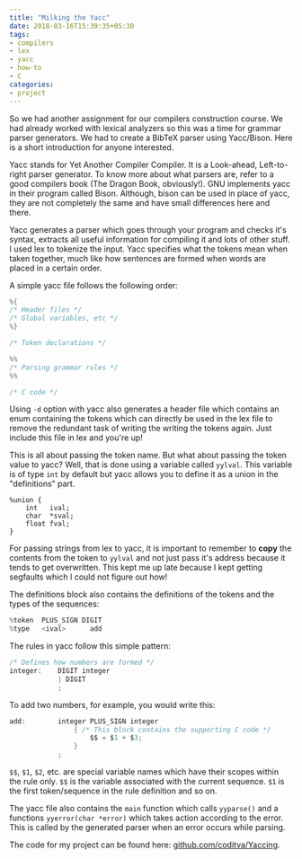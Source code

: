 ```yaml
---
title: "Milking the Yacc"
date: 2018-03-16T15:39:35+05:30
tags:
- compilers
- lex
- yacc
- how-to
- C
categories:
- project
---
```


So we had another assignment for our compilers construction course. We had already worked with lexical analyzers so this was a time for grammar parser generators. We had to create a BibTeX parser using Yacc/Bison. Here is a short introduction for anyone interested.

Yacc stands for Yet Another Compiler Compiler. It is a Look-ahead, Left-to-right parser generator. To know more about what parsers are, refer to a good compilers book (The Dragon Book, obviously!). GNU implements yacc in their program called Bison. Although, bison can be used in place of yacc, they are not completely the same and have small differences here and there.

Yacc generates a parser which goes through your program and checks it's syntax, extracts all useful information for compiling it and lots of other stuff. I used lex to tokenize the input. Yacc specifies what the tokens mean when taken together, much like how sentences are formed when words are placed in a certain order.

A simple yacc file follows the following order:
```c
%{
/* Header files */
/* Global variables, etc */
%}

/* Token declarations */

%%
/* Parsing grammar rules */
%%

/* C code */
```

Using `-d` option with yacc also generates a header file which contains an enum containing the tokens which can directly be used in the lex file to remove the redundant task of writing the writing the tokens again. Just include this file in lex and you're up!

This is all about passing the token name. But what about passing the token value to yacc? Well, that is done using a variable called `yylval`. This variable is of type `int` by default but yacc allows you to define it as a union in the "definitions" part.
```
%union {
    int   ival;
    char  *sval;
    float fval;
}
```
For passing strings from lex to yacc, it is important to remember to **copy** the contents from the token to `yylval` and not just pass it's address because it tends to get overwritten. This kept me up late because I kept getting segfaults which I could not figure out how!

The definitions block also contains the definitions of the tokens and the types of the sequences:
```c
%token  PLUS_SIGN DIGIT
%type   <ival>      add
```

The rules in yacc follow this simple pattern:
```c
/* Defines how numbers are formed */
integer:    DIGIT integer
            | DIGIT
            ;
```
To add two numbers, for example, you would write this:
```c
add:        integer PLUS_SIGN integer
                { /* This block contains the supporting C code */
                    $$ = $1 + $3;
                }
            ;
```
`$$`, `$1`, `$2`, etc. are special variable names which have their scopes within the rule only. `$$` is the variable associated with the current sequence. `$1` is the first token/sequence in the rule definition and so on.

The yacc file also contains the `main` function which calls `yyparse()` and a functions `yyerror(char *error)` which takes action according to the error. This is called by the generated parser when an error occurs while parsing.

The code for my project can be found here: [github.com/coditva/Yaccing](https://github.com/coditva/Yaccing).

